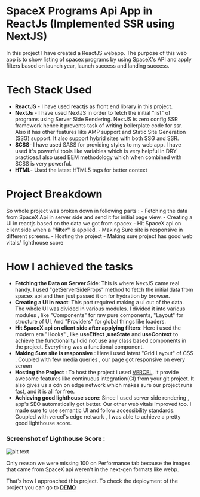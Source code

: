 # SpaceX Programs Api App in ReactJs (Implemented SSR using NextJS)

In this project I have created a ReactJS webapp. The purpose of this web app is to show listing of spacex programs by using SpaceX's API and apply filters based on launch year, launch success and landing success.

# Tech Stack Used

- **ReactJS** - I have used reactjs as front end library in this project.
- **NextJs** - I have used NextJS in order to fetch the initial "list" of programs using Server Side Rendering. NextJS is zero config SSR framework hence it prevents task of writing boilerplate code for ssr. Also it has other features like AMP support and Static Site Generation (SSG) support. It also support hybrid sites with both SSG and SSR.
- **SCSS**- I have used SASS for providing styles to my web app. I have used it's powerful tools like variables which is very helpful in DRY practices.I also used BEM methodology which when combined with SCSS is very powerful.
- **HTML**- Used the latest HTML5 tags for better context

# Project Breakdown

So whole project was broken down in following parts : - Fetching the data from SpaceX Api in server side and send it for initial page view. - Creating a UI in reactjs based on the data we got from spacex - Hit SpaceX api on client side when a **"filter"** is applied. - Making Sure site is responsive in different screens. - Hosting the project - Making sure project has good web vitals/ lighthouse score

# How I achieved the tasks

- **Fetching the Data on Server Side**: This is where NextJS came real handy. I used "getServerSideProps" method to fetch the initial data from spacex api and then just passed it on for hydration by browser.
- **Creating a UI in react**: This part required making a ui out of the data. The whole UI was divided in various modules. I divided it into various modules , like "Components" for raw pure components, "Layout" for structure of UI, And "Providers" for global things like loaders.
- **Hit SpaceX api on client side after applying filters**: Here i used the modern era "Hooks" , like **useEffect** ,**useState** and **useContext** to achieve the functionality.I did not use any class based components in the project. Everything was a functional component.
- **Making Sure site is responsive** : Here i used latest "Grid Layout" of CSS . Coupled with few media queries , our page got responsive on every screen
- **Hosting the Project** : To host the project i used [VERCEL](https://vercel.com). It provide awesome features like continuous integration(CI) from your git project. It also gives us a cdn on edge network which makes sure our project runs fast, and it is all for free.
- **Achieving good lighthouse score**: Since I used server side rendering , app's SEO automatically got better. Our other web vitals improved too. I made sure to use semantic UI and follow accessibility standards. Coupled with vercel's edge network , I was able to achieve a pretty good lighthouse score.

### Screenshot of Lighthouse Score :

![alt text](https://i.ibb.co/HPvZbPq/Screenshot-2020-09-23-at-3-13-37-AM.png)

Only reason we were missing 100 on Performance tab because the images that came from SpaceX api weren't in the next-gen formats like webp.

That's how I approached this project.
To check the deployment of the project you can go to [**DEMO**](http://spacex-demo.vercel.app/)
